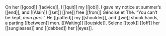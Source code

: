 On her [[good]] [[advice]], I [[quit]] my [[job]]. I gave my notice at summer’s [[end]], and [[Alain]] [[set]] [[me]] free [[from]] Génoise et Thé. “You can’t be kept, _mon gars_.” He [[patted]] my [[shoulder]], and [[we]] shook hands, a parting [[between]] men. [[Waiting]] [[outside]], Selene [[took]] [[off]] her [[sunglasses]] and [[dabbed]] her [[eyes]].